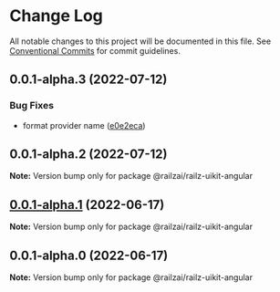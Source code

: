 # Change Log

All notable changes to this project will be documented in this file.
See [Conventional Commits](https://conventionalcommits.org) for commit guidelines.

## 0.0.1-alpha.3 (2022-07-12)


### Bug Fixes

* format provider name ([e0e2eca](https://github.com/railz-ai/railz-uikit/commit/e0e2ecab1f8c6a4c6eca1c7e62422d69a5065dcc))





## 0.0.1-alpha.2 (2022-07-12)

**Note:** Version bump only for package @railzai/railz-uikit-angular





## [0.0.1-alpha.1](https://github.com/railz-ai/railz-uikit/compare/@railzai/railz-uikit-angular@0.0.1-alpha.0...@railzai/railz-uikit-angular@0.0.1-alpha.1) (2022-06-17)

**Note:** Version bump only for package @railzai/railz-uikit-angular





## 0.0.1-alpha.0 (2022-06-17)

**Note:** Version bump only for package @railzai/railz-uikit-angular

